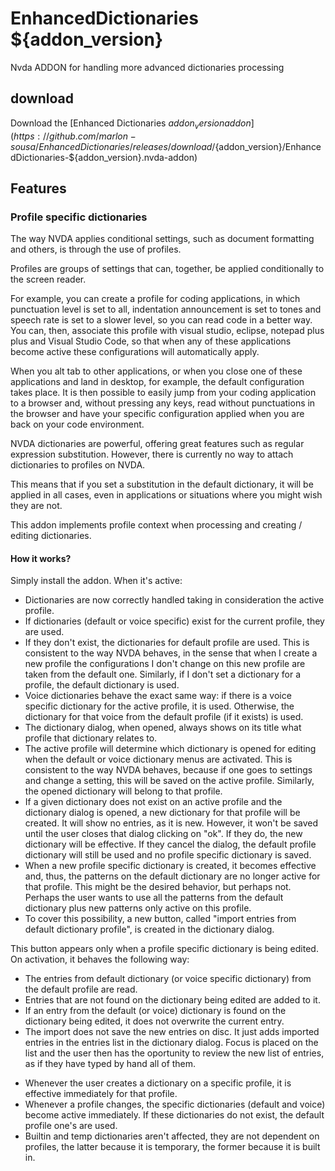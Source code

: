 # EnhancedDictionaries ${addon_version}
Nvda ADDON for handling more advanced dictionaries processing

## download
Download the [Enhanced Dictionaries ${addon_version} addon](https://github.com/marlon-sousa/EnhancedDictionaries/releases/download/${addon_version}/EnhancedDictionaries-${addon_version}.nvda-addon)

## Features

### Profile specific dictionaries
The way NVDA applies conditional settings, such as document formatting and others, is through the use of profiles.

Profiles are groups of settings that can, together, be applied conditionally to the screen reader.

For example, you can create a profile for coding applications, in which punctuation level is set to all, indentation announcement is set to tones and speech rate is set to a slower level, so you can read code in a better way. You can, then, associate this profile with visual studio, eclipse, notepad plus plus and Visual Studio Code, so that when any of these applications become active these configurations will automatically apply.

When you alt tab to other applications, or when you close one of these applications and land in desktop, for example, the default configuration takes place. It is then possible to easily jump from your coding application to a browser and, without pressing any keys, read without punctuations in the browser and have your specific configuration applied when you are back on your code environment.

NVDA dictionaries are powerful, offering great features such as regular expression substitution. However, there is currently no way to attach dictionaries to profiles on NVDA.

This means that if you set a substitution in the default dictionary, it will be applied in all cases, even in applications or situations where you might wish they are not.

This addon implements profile context when processing and creating / editing dictionaries. 

#### How it works?

Simply install the addon. When it's active:
* Dictionaries are now correctly handled taking in consideration the active profile.
* If dictionaries (default or voice specific) exist for the current profile, they are used.
* If they don't exist, the dictionaries for default profile are used. This is consistent to the way NVDA behaves, in the sense that when I create a new profile the configurations I don't change on this new profile are taken from the default one. Similarly, if I don't set a dictionary for a profile, the default dictionary is used.
* Voice dictionaries behave the exact same way: if there is a voice specific dictionary for the active profile, it is used. Otherwise, the dictionary for that voice from the default profile (if it exists) is used.
* The dictionary dialog, when opened, always shows on its title what profile that dictionary relates to.
* The active profile will determine which dictionary is opened for editing when the default or voice dictionary menus are activated. This is consistent to the way NVDA behaves, because if one goes to settings and change a setting, this will be saved on the active profile. Similarly, the opened dictionary will belong to that profile.
* If a given dictionary does not exist on an active profile and the dictionary dialog is opened, a new dictionary for that profile will be created. It will show no entries, as it is new. However, it won't be saved until the user closes that dialog clicking on "ok". If they do, the new dictionary will be effective. If they cancel the dialog, the default profile dictionary will still be used and no profile specific dictionary is saved.
* When a new profile specific dictionary is created, it becomes effective and, thus, the patterns on the default dictionary are no longer active for that profile. This might be the desired behavior, but perhaps not. Perhaps the user wants to use all the patterns from the default dictionary plus new patterns only active on this profile.
* To cover this possibility, a new button, called "import entries from default dictionary profile", is created in the dictionary dialog.

This button appears only when a profile specific dictionary is being edited. On activation, it behaves the following way:
  - The entries from default dictionary (or voice specific dictionary) from the default profile are read.
  - Entries that are not found on the dictionary being edited are added to it.
  - If an entry from the default (or voice) dictionary is found on the dictionary being edited, it does not overwrite the current entry.
  - The import does not save the new entries on disc. It just adds imported entries in the entries list in the dictionary dialog. Focus is placed on the list and the user then has the oportunity to review the new list of entries, as if they have typed by hand all of them.
* Whenever the user creates a dictionary on a specific profile, it is effective immediately for that profile.
* Whenever a profile changes, the specific dictionaries (default and voice) become active immediately. If these dictionaries do not exist, the default profile one's are used.
* Builtin and temp dictionaries aren't affected, they are not dependent on profiles, the latter because it is temporary, the former because it is built in.
